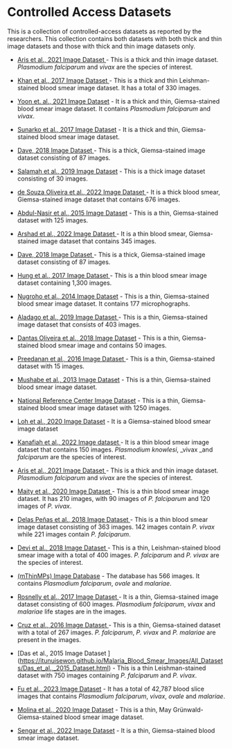 # Controlled Access Datasets
This is a collection of controlled-access datasets as reported by the researchers. This collection contains both datasets with both thick and thin image datasets and those with thick and thin image datasets only.


+ [Aris et al., 2021 Image Dataset ](https://itunuisewon.github.io/Malaria_Blood_Smear_Images/All_Datasets/Aris_et_al.,_2021_Dataset.html) - This is a thick and thin image dataset. _Plasmodium falciparum_ and _vivax_ are the species of interest. 

+ [Khan et al., 2017 Image Dataset ](https://itunuisewon.github.io/Malaria_Blood_Smear_Images/All_Datasets/Khan_et_al.,_2017_Dataset.html) - This is a thick and thin Leishman-stained blood smear image dataset. It has a total of 330 images.

+ [Yoon et. al., 2021 Image Dataset](https://itunuisewon.github.io/Malaria_Blood_Smear_Images/All_Datasets/Yoon_et_al.,_2021_Dataset.html) - It is a thick and thin, Giemsa-stained blood smear image dataset. It contains _Plasmodium falciparum_ and _vivax_.

+ [Sunarko et al., 2017 Image Dataset](https://itunuisewon.github.io/Malaria_Blood_Smear_Images/All_Datasets/Sunarko_et_al.,_2017_Dataset.html) -  It is a thick and thin, Giemsa-stained blood smear image dataset.

+ [Dave, 2018 Image Dataset ](https://itunuisewon.github.io/Malaria_Blood_Smear_Images/All_Datasets/Dave_2018_Dataset.html) - This is a thick, Giemsa-stained image dataset consisting of 87 images.
  
+ [Salamah et al., 2019 Image Dataset](https://itunuisewon.github.io/Malaria_Blood_Smear_Images/All_Datasets/Salamah_et_al.,_2019_Dataset.html) - This is a thick image dataset consisting of 30 images.
  
+ [de Souza Oliveira et al., 2022 Image Dataset ](https://itunuisewon.github.io/Malaria_Blood_Smear_Images/All_Datasets/de_Souza_Oliveira_et_al.,_2022_Dataset.html) - It is a thick blood smear, Giemsa-stained image dataset that contains 676 images.

+ [Abdul-Nasir et al., 2015 Image Dataset](https://itunuisewon.github.io/Malaria_Blood_Smear_Images/All_Datasets/Abdul-Nasir_et_al.,_2015_Dataset.html) - This is a thin, Giemsa-stained dataset with 125 images.

+ [Arshad et al., 2022 Image Dataset ](https://itunuisewon.github.io/Malaria_Blood_Smear_Images/All_Datasets/Arshad_et_al.,_2022_Dataset.html) - It is a thin blood smear, Giemsa-stained image dataset that contains 345 images.
  
+ [Dave, 2018 Image Dataset ](https://itunuisewon.github.io/Malaria_Blood_Smear_Images/All_Datasets/Dave_2018_Dataset.html) - This is a thick, Giemsa-stained image dataset consisting of 87 images.
  
+ [Hung et al., 2017 Image Dataset ](https://itunuisewon.github.io/Malaria_Blood_Smear_Images/All_Datasets/Hung_et_al.,_2017_Dataset.html) - This is a thin blood smear image dataset containing 1,300 images.

+ [Nugroho et al., 2014 Image Dataset](https://itunuisewon.github.io/Malaria_Blood_Smear_Images/All_Datasets/Nugroho_et_al.,_2014_Dataset.html) - This is a thin, Giemsa-stained blood smear image dataset. It contains 177 microphographs.
  
+ [Aladago et al., 2019 Image Dataset ](https://itunuisewon.github.io/Malaria_Blood_Smear_Images/All_Datasets/Aladago_et_al.,_2019.html) - This is a thin, Giemsa-stained image dataset that consists of 403 images.
  
+ [Dantas Oliveira et al., 2018 Image Dataset](https://itunuisewon.github.io/Malaria_Blood_Smear_Images/All_Datasets/Dantas_Oliveira_et_al.,_2018_Dataset.html) - This is a thin, Giemsa-stained blood smear image and contains 50 images.
  
+ [Preedanan et al., 2016 Image Dataset ](https://itunuisewon.github.io/Malaria_Blood_Smear_Images/All_Datasets/Preedanan_et_al.,_2016_Dataset.html) - This is a thin, Giemsa-stained dataset with 15 images.
  
+ [Mushabe et al., 2013 Image Dataset](https://itunuisewon.github.io/Malaria_Blood_Smear_Images/All_Datasets/Mushabe_et_al.,_2013_Dataset.html) - This is a thin, Giemsa-stained blood smear image dataset.
  
+ [National Reference Center Image Dataset](https://itunuisewon.github.io/Malaria_Blood_Smear_Images/All_Datasets/NRC_Dataset.html) - This is a thin, Giemsa-stained blood smear image dataset with 1250 images.
  
+ [Loh et al., 2020 Image Dataset](https://itunuisewon.github.io/Malaria_Blood_Smear_Images/All_Datasets/Loh_et_al.,_2020_Dataset.html) - It is a Giemsa-stained blood smear image dataset

+ [Kanafiah et al., 2022 Image dataset ](https://itunuisewon.github.io/Malaria_Blood_Smear_Images/All_Datasets/Kanafiah_et_al.,_2022_Dataset.html) - It is a thin blood smear image dataset that contains 150 images. _Plasmodium knowlesi_, _vivax _and _falciparum_ are the species of interest.

+ [Aris et al., 2021 Image Dataset ](https://itunuisewon.github.io/Malaria_Blood_Smear_Images/All_Datasets/Aris_et_al.,_2021_Dataset.html) - This is a thick and thin image dataset. _Plasmodium falciparum_ and _vivax_ are the species of interest. 

+ [Maity et al., 2020 Image Dataset ](https://itunuisewon.github.io/Malaria_Blood_Smear_Images/All_Datasets/Maity_et_al.,_2020_Dataset.html) - This is a thin blood smear image dataset. It has 210 images, with 90 images of _P. falciparum_ and 120 images of _P. vivax_.

+ [Delas Peñas et al., 2018 Image Dataset ](https://itunuisewon.github.io/Malaria_Blood_Smear_Images/All_Datasets/Delas_Pe%C3%B1as_et_al.,_2018_Dataset.html) - This is a thin blood smear image dataset consisting of 363 images. 142 images contain _P. vivax_ while 221 images contain _P. falciparum_.

+ [Devi et al., 2018 Image Dataset ](https://itunuisewon.github.io/Malaria_Blood_Smear_Images/All_Datasets/Devi_et_al.,_2018_Dataset.html) - This is a thin, Leishman-stained blood smear image with a total of 400 images. _P. falciparum_ and _P. vivax_ are the species of interest.

+ [(mThinMPs) Image Database](https://itunuisewon.github.io/Malaria_Blood_Smear_Images/All_Datasets/mThinMPs_Database.html) - The database has 566 images. It contains _Plasmodium falciparum_, _ovale_ and _malariae_.

+ [Rosnelly et al., 2017 Image Dataset ](https://itunuisewon.github.io/Malaria_Blood_Smear_Images/All_Datasets/Rosnelly_et_al.,_2017_Dataset.html) - It is a thin, Giemsa-stained image dataset consisting of 600 images. _Plasmodium falciparum_, _vivax_ and _malariae_ life stages are in the images.

+ [Cruz et al., 2016 Image Dataset ](https://itunuisewon.github.io/Malaria_Blood_Smear_Images/All_Datasets/Cruz_et_al.,_2016_Dataset.html) - This is a thin, Giemsa-stained dataset with a total of 267 images. _P. falciparum_, _P. vivax_ and _P. malariae_ are present in the images.

+ [Das et al., 2015 Image Dataset ] (https://itunuisewon.github.io/Malaria_Blood_Smear_Images/All_Datasets/Das_et_al.,_2015_Dataset.html) - This is a thin Leishman-stained dataset with 750 images containing _P. falciparum_ and _P. vivax_.

+ [Fu et al., 2023 Image Dataset](https://itunuisewon.github.io/Malaria_Blood_Smear_Images/All_Datasets/Fu_et_al.,_2023_Dataset.html) - It has a total of 42,787 blood slice images that contains _Plasmodium falciparum_, _vivax_, _ovale_ and _malariae_.

+ [Molina et al., 2020 Image Dataset](https://itunuisewon.github.io/Malaria_Blood_Smear_Images/All_Datasets/Molina_et_al.,_2020_Dataset.html) - This is a thin, May Grünwald-Giemsa-stained blood smear image dataset.

+ [Sengar et al., 2022 Image Dataset](https://itunuisewon.github.io/Malaria_Blood_Smear_Images/All_Datasets/Sengar_et_al.,_2022_Dataset.html) - It is a thin, Giemsa-stained blood smear image dataset.
